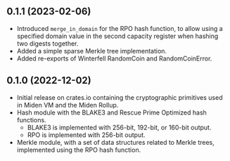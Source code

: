 ## 0.1.1 (2023-02-06)

- Introduced `merge_in_domain` for the RPO hash function, to allow using a specified domain value in the second capacity register when hashing two digests together.
- Added a simple sparse Merkle tree implementation.
- Added re-exports of Winterfell RandomCoin and RandomCoinError.

## 0.1.0 (2022-12-02)

- Initial release on crates.io containing the cryptographic primitives used in Miden VM and the Miden Rollup.
- Hash module with the BLAKE3 and Rescue Prime Optimized hash functions.
    - BLAKE3 is implemented with 256-bit, 192-bit, or 160-bit output. 
    - RPO is implemented with 256-bit output.
- Merkle module, with a set of data structures related to Merkle trees, implemented using the RPO hash function.
